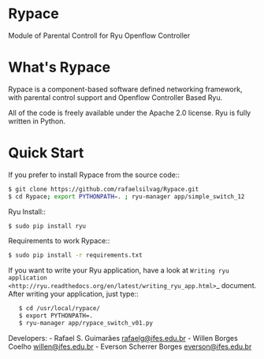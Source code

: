 Rypace
======

Module of Parental Controll for Ryu Openflow Controller

What's Rypace
==========
Rypace is a component-based software defined networking framework, with parental control support and Openflow Controller Based Ryu.

All of the code is freely available under the Apache 2.0 license. Ryu
is fully written in Python.


Quick Start
===========
If you prefer to install Rypace from the source code::

```sh
$ git clone https://github.com/rafaelsilvag/Rypace.git
$ cd Rypace; export PYTHONPATH=. ; ryu-manager app/simple_switch_12 
```

Ryu Install::

```sh
$ sudo pip install ryu
```
Requirements to work Rypace::

```sh
$ sudo pip install -r requirements.txt
```
If you want to write your Ryu application, have a look at
`Writing ryu application <http://ryu.readthedocs.org/en/latest/writing_ryu_app.html>`_ document.
After writing your application, just type::

```sh
   $ cd /usr/local/rypace/
   $ export PYTHONPATH=.
   $ ryu-manager app/rypace_switch_v01.py
```
Developers:
	- Rafael S. Guimarães <rafaelg@ifes.edu.br>
	- Willen Borges Coelho <willen@ifes.edu.br>
	- Everson Scherrer Borges <everson@ifes.edu.br>